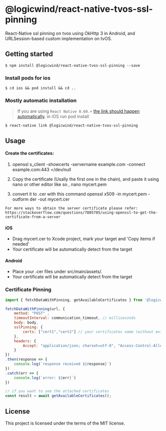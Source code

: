 # @logicwind/react-native-tvos-ssl-pinning

React-Native ssl pinning on tvos using OkHttp 3 in Android, and URLSession-based custom implementation on tvOS.


## Getting started

`$ npm install @logicwind/react-native-tvos-ssl-pinning --save`

### Install pods for ios
`$ cd ios && pod install && cd ..`

### Mostly automatic installation

> If you are using `React Native 0.60.+` [the link should happen automatically](https://github.com/react-native-community/cli/blob/master/docs/autolinking.md). in iOS run pod install

`$ react-native link @logicwind/react-native-tvos-ssl-pinning`

## Usage

#### Create the certificates:

1. openssl s_client -showcerts -servername example.com -connect example.com:443 </dev/null

2. Copy the certificate (Usally the first one in the chain), and paste it using nano or other editor like so , nano mycert.pem
3. convert it to .cer with this command
openssl x509 -in mycert.pem -outform der -out mycert.cer 
```
For more ways to obtain the server certificate please refer:
https://stackoverflow.com/questions/7885785/using-openssl-to-get-the-certificate-from-a-server
```
#### iOS
 - Drag mycert.cer to Xcode project, mark your target and 'Copy items if needed'
 - Your certificate will be automatically detect from the target
 
#### Android
 - Place your .cer files under src/main/assets/.
 - Your certificate will be automatically detect from the target

 ### Certificate Pinning

```javascript
import { fetchDataWithPinning, getAvailableCertificates } from '@logicwind/react-native-tvos-ssl-pinning';

fetchDataWithPinning(url, {
	method: "POST" ,
	timeoutInterval: communication_timeout, // milliseconds
	body: body,
	sslPinning: {
		certs: ["cert1","cert2"] // your certificates name (without extension), for example cert1.cer, cert2.cer
	},
	headers: {
		Accept: "application/json; charset=utf-8", "Access-Control-Allow-Origin": "*", "e_platform": "mobile",
	}
})
.then(response => {
	console.log(`response received ${response}`)
})
.catch(err => {
	console.log(`error: ${err}`)
})

// if you want to see the attached certificates
const result = await getAvailableCertificates();
```

## License
This project is licensed under the terms of the MIT license.
